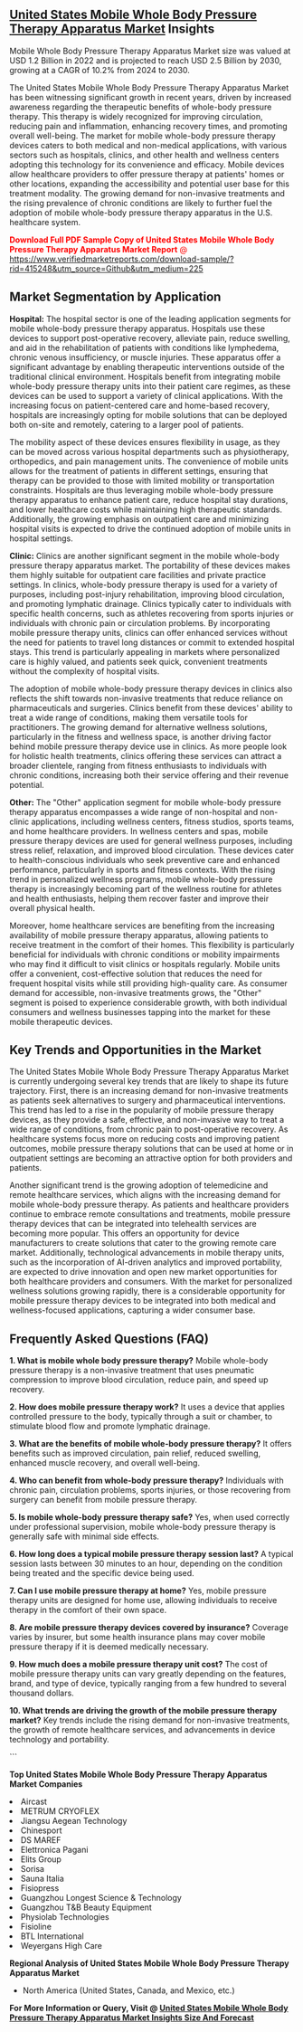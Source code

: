 <h2><a href="https://www.verifiedmarketreports.com/download-sample/?rid=415248&amp;utm_source=Github&amp;utm_medium=225" target="_blank">United States Mobile Whole Body Pressure Therapy Apparatus Market</a> Insights</h2><p>Mobile Whole Body Pressure Therapy Apparatus Market size was valued at USD 1.2 Billion in 2022 and is projected to reach USD 2.5 Billion by 2030, growing at a CAGR of 10.2% from 2024 to 2030.</p><p> <p>The United States Mobile Whole Body Pressure Therapy Apparatus Market has been witnessing significant growth in recent years, driven by increased awareness regarding the therapeutic benefits of whole-body pressure therapy. This therapy is widely recognized for improving circulation, reducing pain and inflammation, enhancing recovery times, and promoting overall well-being. The market for mobile whole-body pressure therapy devices caters to both medical and non-medical applications, with various sectors such as hospitals, clinics, and other health and wellness centers adopting this technology for its convenience and efficacy. Mobile devices allow healthcare providers to offer pressure therapy at patients' homes or other locations, expanding the accessibility and potential user base for this treatment modality. The growing demand for non-invasive treatments and the rising prevalence of chronic conditions are likely to further fuel the adoption of mobile whole-body pressure therapy apparatus in the U.S. healthcare system. <p><span class=""><span style="color: #ff0000;"><strong>Download Full PDF Sample Copy of United States Mobile Whole Body Pressure Therapy Apparatus Market Report</strong> @ </span><a href="https://www.verifiedmarketreports.com/download-sample/?rid=415248&amp;utm_source=Github&amp;utm_medium=225" target="_blank">https://www.verifiedmarketreports.com/download-sample/?rid=415248&amp;utm_source=Github&amp;utm_medium=225</a></span></p></p> <h2>Market Segmentation by Application</h2> <p><strong>Hospital:</strong> The hospital sector is one of the leading application segments for mobile whole-body pressure therapy apparatus. Hospitals use these devices to support post-operative recovery, alleviate pain, reduce swelling, and aid in the rehabilitation of patients with conditions like lymphedema, chronic venous insufficiency, or muscle injuries. These apparatus offer a significant advantage by enabling therapeutic interventions outside of the traditional clinical environment. Hospitals benefit from integrating mobile whole-body pressure therapy units into their patient care regimes, as these devices can be used to support a variety of clinical applications. With the increasing focus on patient-centered care and home-based recovery, hospitals are increasingly opting for mobile solutions that can be deployed both on-site and remotely, catering to a larger pool of patients. <p>The mobility aspect of these devices ensures flexibility in usage, as they can be moved across various hospital departments such as physiotherapy, orthopedics, and pain management units. The convenience of mobile units allows for the treatment of patients in different settings, ensuring that therapy can be provided to those with limited mobility or transportation constraints. Hospitals are thus leveraging mobile whole-body pressure therapy apparatus to enhance patient care, reduce hospital stay durations, and lower healthcare costs while maintaining high therapeutic standards. Additionally, the growing emphasis on outpatient care and minimizing hospital visits is expected to drive the continued adoption of mobile units in hospital settings.</p> <p><strong>Clinic:</strong> Clinics are another significant segment in the mobile whole-body pressure therapy apparatus market. The portability of these devices makes them highly suitable for outpatient care facilities and private practice settings. In clinics, whole-body pressure therapy is used for a variety of purposes, including post-injury rehabilitation, improving blood circulation, and promoting lymphatic drainage. Clinics typically cater to individuals with specific health concerns, such as athletes recovering from sports injuries or individuals with chronic pain or circulation problems. By incorporating mobile pressure therapy units, clinics can offer enhanced services without the need for patients to travel long distances or commit to extended hospital stays. This trend is particularly appealing in markets where personalized care is highly valued, and patients seek quick, convenient treatments without the complexity of hospital visits. <p>The adoption of mobile whole-body pressure therapy devices in clinics also reflects the shift towards non-invasive treatments that reduce reliance on pharmaceuticals and surgeries. Clinics benefit from these devices' ability to treat a wide range of conditions, making them versatile tools for practitioners. The growing demand for alternative wellness solutions, particularly in the fitness and wellness space, is another driving factor behind mobile pressure therapy device use in clinics. As more people look for holistic health treatments, clinics offering these services can attract a broader clientele, ranging from fitness enthusiasts to individuals with chronic conditions, increasing both their service offering and their revenue potential.</p> <p><strong>Other:</strong> The "Other" application segment for mobile whole-body pressure therapy apparatus encompasses a wide range of non-hospital and non-clinic applications, including wellness centers, fitness studios, sports teams, and home healthcare providers. In wellness centers and spas, mobile pressure therapy devices are used for general wellness purposes, including stress relief, relaxation, and improved blood circulation. These devices cater to health-conscious individuals who seek preventive care and enhanced performance, particularly in sports and fitness contexts. With the rising trend in personalized wellness programs, mobile whole-body pressure therapy is increasingly becoming part of the wellness routine for athletes and health enthusiasts, helping them recover faster and improve their overall physical health. <p>Moreover, home healthcare services are benefiting from the increasing availability of mobile pressure therapy apparatus, allowing patients to receive treatment in the comfort of their homes. This flexibility is particularly beneficial for individuals with chronic conditions or mobility impairments who may find it difficult to visit clinics or hospitals regularly. Mobile units offer a convenient, cost-effective solution that reduces the need for frequent hospital visits while still providing high-quality care. As consumer demand for accessible, non-invasive treatments grows, the "Other" segment is poised to experience considerable growth, with both individual consumers and wellness businesses tapping into the market for these mobile therapeutic devices.</p> <h2>Key Trends and Opportunities in the Market</h2> <p>The United States Mobile Whole Body Pressure Therapy Apparatus Market is currently undergoing several key trends that are likely to shape its future trajectory. First, there is an increasing demand for non-invasive treatments as patients seek alternatives to surgery and pharmaceutical interventions. This trend has led to a rise in the popularity of mobile pressure therapy devices, as they provide a safe, effective, and non-invasive way to treat a wide range of conditions, from chronic pain to post-operative recovery. As healthcare systems focus more on reducing costs and improving patient outcomes, mobile pressure therapy solutions that can be used at home or in outpatient settings are becoming an attractive option for both providers and patients. <p>Another significant trend is the growing adoption of telemedicine and remote healthcare services, which aligns with the increasing demand for mobile whole-body pressure therapy. As patients and healthcare providers continue to embrace remote consultations and treatments, mobile pressure therapy devices that can be integrated into telehealth services are becoming more popular. This offers an opportunity for device manufacturers to create solutions that cater to the growing remote care market. Additionally, technological advancements in mobile therapy units, such as the incorporation of AI-driven analytics and improved portability, are expected to drive innovation and open new market opportunities for both healthcare providers and consumers. With the market for personalized wellness solutions growing rapidly, there is a considerable opportunity for mobile pressure therapy devices to be integrated into both medical and wellness-focused applications, capturing a wider consumer base.</p> <h2>Frequently Asked Questions (FAQ)</h2> <p><strong>1. What is mobile whole body pressure therapy?</strong> Mobile whole-body pressure therapy is a non-invasive treatment that uses pneumatic compression to improve blood circulation, reduce pain, and speed up recovery.</p> <p><strong>2. How does mobile pressure therapy work?</strong> It uses a device that applies controlled pressure to the body, typically through a suit or chamber, to stimulate blood flow and promote lymphatic drainage.</p> <p><strong>3. What are the benefits of mobile whole-body pressure therapy?</strong> It offers benefits such as improved circulation, pain relief, reduced swelling, enhanced muscle recovery, and overall well-being.</p> <p><strong>4. Who can benefit from whole-body pressure therapy?</strong> Individuals with chronic pain, circulation problems, sports injuries, or those recovering from surgery can benefit from mobile pressure therapy.</p> <p><strong>5. Is mobile whole-body pressure therapy safe?</strong> Yes, when used correctly under professional supervision, mobile whole-body pressure therapy is generally safe with minimal side effects.</p> <p><strong>6. How long does a typical mobile pressure therapy session last?</strong> A typical session lasts between 30 minutes to an hour, depending on the condition being treated and the specific device being used.</p> <p><strong>7. Can I use mobile pressure therapy at home?</strong> Yes, mobile pressure therapy units are designed for home use, allowing individuals to receive therapy in the comfort of their own space.</p> <p><strong>8. Are mobile pressure therapy devices covered by insurance?</strong> Coverage varies by insurer, but some health insurance plans may cover mobile pressure therapy if it is deemed medically necessary.</p> <p><strong>9. How much does a mobile pressure therapy unit cost?</strong> The cost of mobile pressure therapy units can vary greatly depending on the features, brand, and type of device, typically ranging from a few hundred to several thousand dollars.</p> <p><strong>10. What trends are driving the growth of the mobile pressure therapy market?</strong> Key trends include the rising demand for non-invasive treatments, the growth of remote healthcare services, and advancements in device technology and portability.</p> ```</p><p><strong>Top United States Mobile Whole Body Pressure Therapy Apparatus Market Companies</strong></p><div data-test-id=""><p><li>Aircast</li><li> METRUM CRYOFLEX</li><li> Jiangsu Aegean Technology</li><li> Chinesport</li><li> DS MAREF</li><li> Elettronica Pagani</li><li> Elits Group</li><li> Sorisa</li><li> Sauna Italia</li><li> Fisiopress</li><li> Guangzhou Longest Science & Technology</li><li> Guangzhou T&B Beauty Equipment</li><li> Physiolab Technologies</li><li> Fisioline</li><li> BTL International</li><li> Weyergans High Care</li></p><div><strong>Regional Analysis of&nbsp;United States Mobile Whole Body Pressure Therapy Apparatus Market</strong></div><ul><li dir="ltr"><p dir="ltr">North America&nbsp;(United States, Canada, and Mexico, etc.)</p></li></ul><p><strong>For More Information or Query, Visit @&nbsp;</strong><strong><a href="https://www.verifiedmarketreports.com/product/mobile-whole-body-pressure-therapy-apparatus-market/?utm_source=Github&amp;utm_medium=225" target="_blank">United States Mobile Whole Body Pressure Therapy Apparatus Market Insights Size And Forecast</a></strong></p></div>
